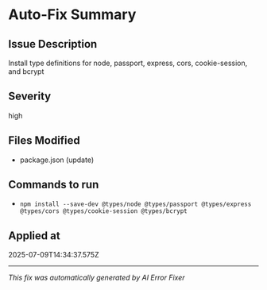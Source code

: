# Auto-Fix Summary

## Issue Description
Install type definitions for node, passport, express, cors, cookie-session, and bcrypt

## Severity
high

## Files Modified
- package.json (update)

## Commands to run
- `npm install --save-dev @types/node @types/passport @types/express @types/cors @types/cookie-session @types/bcrypt`

## Applied at
2025-07-09T14:34:37.575Z

---
*This fix was automatically generated by AI Error Fixer*
